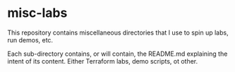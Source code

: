 # misc-labs

This repository contains miscellaneous directories that I use to spin up labs, run demos, etc.

Each sub-directory contains, or will contain, the README.md explaining the intent of its content. Either Terraform labs, demo scripts, ot other.

